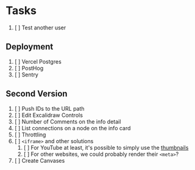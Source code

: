 # Tasks

1. [ ] Test another user

## Deployment

1. [ ] Vercel Postgres
2. [ ] PostHog
3. [ ] Sentry

## Second Version

1. [ ] Push IDs to the URL path
1. [ ] Edit Excalidraw Controls
1. [ ] Number of Comments on the info detail
1. [ ] List connections on a node on the info card
1. [ ] Throttling
1. [ ] `<iframe>` and other solutions
   1. [ ] For YouTube at least, it's possible to simply use the [thumbnails](https://stackoverflow.com/a/2068371/4756173)
   2. [ ] For other websites, we could probably render their `<meta>`?
1. [ ] Create Canvases
